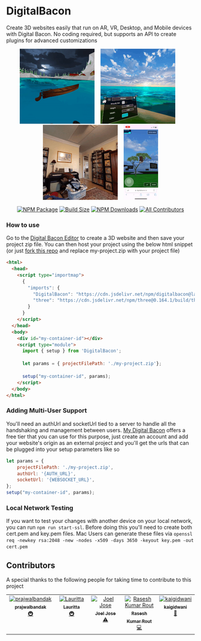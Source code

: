 # DigitalBacon

Create 3D websites easily that run on AR, VR, Desktop, and Mobile devices with Digital Bacon. No coding required, but supports an API to create plugins for advanced customizations

<p align="center"><img src="/resources/gifs/vr_asset_transform_demo.gif" title="vr asset transform demo" height="200"> &nbsp;&nbsp;&nbsp;<img src="/resources/gifs/water_color_demo.gif" title="vr water color demo" height="200"> &nbsp;&nbsp;&nbsp;<img src="/resources/gifs/ar_wall_occlusion_demo.gif" title="ar wall occlusion demo" height="200"> &nbsp;&nbsp;&nbsp;<img src="/resources/gifs/iphone_demo.gif" title="iphone demo" height="200"></p>

<div align="center">
  
  [![NPM Package](https://img.shields.io/npm/v/digitalbacon)](https://www.npmjs.com/package/digitalbacon) [![Build Size](https://badgen.net/bundlephobia/minzip/digitalbacon)](https://bundlephobia.com/result?p=digitalbacon) [![NPM Downloads](https://img.shields.io/npm/dw/digitalbacon)](https://www.npmtrends.com/digitalbacon) <!-- ALL-CONTRIBUTORS-BADGE:START - Do not remove or modify this section -->
[![All Contributors](https://img.shields.io/badge/all_contributors-5-orange.svg?style=flat-square)](#contributors-)
<!-- ALL-CONTRIBUTORS-BADGE:END -->
  
</div>

### How to use
Go to the [Digital Bacon Editor](https://digitalbacon.io/app) to create a 3D website and then save your project zip file. You can then host your project using the below html snippet (or just [fork this repo](https://github.com/kalegd/DigitalBaconSampleProject) and replace my-project.zip with your project file)
```html
<html>
  <head>
    <script type="importmap">
      {
        "imports": {
          "DigitalBacon": "https://cdn.jsdelivr.net/npm/digitalbacon@latest/build/DigitalBacon.min.js",
          "three": "https://cdn.jsdelivr.net/npm/three@0.164.1/build/three.module.js"
        }
      }
    </script>
  </head>
  <body>
    <div id="my-container-id"></div>
    <script type="module">
      import { setup } from 'DigitalBacon';

      let params = { projectFilePath: './my-project.zip'};

      setup("my-container-id", params);
    </script>
  </body>
</html>
```

### Adding Multi-User Support

You'll need an authUrl and socketUrl tied to a server to handle all the handshaking and management between users. [My Digital Bacon](https://mydigitalbacon.com) offers a free tier that you can use for this purpose, just create an account and add your website's origin as an external project and you'll get the urls that can be plugged into your setup parameters like so
```javascript
let params = {
    projectFilePath: './my-project.zip',
    authUrl: '{AUTH_URL}',
    socketUrl: '{WEBSOCKET_URL}',
};
setup("my-container-id", params);
```

### Local Network Testing

If you want to test your changes with another device on your local network, you can run `npm run start-ssl`. Before doing this you'll need to create both cert.pem and key.pem files. Mac Users can generate these files via `openssl req -newkey rsa:2048 -new -nodes -x509 -days 3650 -keyout key.pem -out cert.pem`

## Contributors

A special thanks to the following people for taking time to contribute to this project
<!-- ALL-CONTRIBUTORS-LIST:START - Do not remove or modify this section -->
<!-- prettier-ignore-start -->
<!-- markdownlint-disable -->
<table>
  <tbody>
    <tr>
      <td align="center" valign="top" width="14.28%"><a href="https://github.com/prajwalbandak"><img src="https://avatars.githubusercontent.com/u/62823252?v=4?s=100" width="100px;" alt="prajwalbandak"/><br /><sub><b>prajwalbandak</b></sub></a><br /><a href="#infra-prajwalbandak" title="Infrastructure (Hosting, Build-Tools, etc)">🚇</a></td>
      <td align="center" valign="top" width="14.28%"><a href="https://github.com/laurittab"><img src="https://avatars.githubusercontent.com/u/57863817?v=4?s=100" width="100px;" alt="Lauritta"/><br /><sub><b>Lauritta</b></sub></a><br /><a href="#infra-laurittab" title="Infrastructure (Hosting, Build-Tools, etc)">🚇</a></td>
      <td align="center" valign="top" width="14.28%"><a href="https://github.com/justjo3l"><img src="https://avatars.githubusercontent.com/u/63659576?v=4?s=100" width="100px;" alt="Joel Jose"/><br /><sub><b>Joel Jose</b></sub></a><br /><a href="https://github.com/kalegd/DigitalBacon/commits?author=justjo3l" title="Tests">⚠️</a></td>
      <td align="center" valign="top" width="14.28%"><a href="https://github.com/ShaunFrost"><img src="https://avatars.githubusercontent.com/u/7031459?v=4?s=100" width="100px;" alt="Rasesh Kumar Rout"/><br /><sub><b>Rasesh Kumar Rout</b></sub></a><br /><a href="https://github.com/kalegd/DigitalBacon/commits?author=ShaunFrost" title="Code">💻</a></td>
      <td align="center" valign="top" width="14.28%"><a href="https://github.com/kaigidwani"><img src="https://avatars.githubusercontent.com/u/112210757?v=4?s=100" width="100px;" alt="kaigidwani"/><br /><sub><b>kaigidwani</b></sub></a><br /><a href="https://github.com/kalegd/DigitalBacon/commits?author=kaigidwani" title="Documentation">📖</a></td>
    </tr>
  </tbody>
</table>

<!-- markdownlint-restore -->
<!-- prettier-ignore-end -->

<!-- ALL-CONTRIBUTORS-LIST:END -->

<!-- ALL-CONTRIBUTORS-LIST:START - Do not remove or modify this section -->
<!-- prettier-ignore-start -->
<!-- markdownlint-disable -->

<!-- markdownlint-restore -->
<!-- prettier-ignore-end -->

<!-- ALL-CONTRIBUTORS-LIST:END -->
